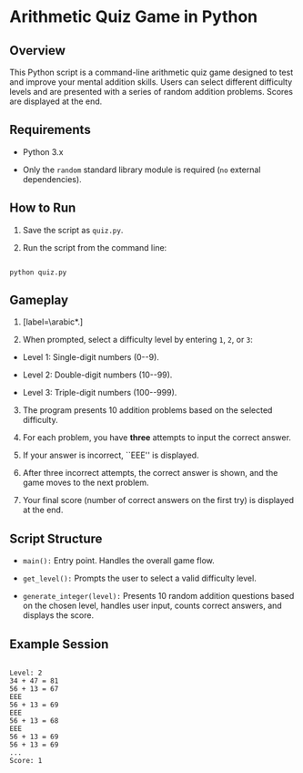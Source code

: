# Arithmetic Quiz Game in Python


## Overview

This Python script is a command-line arithmetic quiz game designed to test and improve your mental addition skills. Users can select different difficulty levels and are presented with a series of random addition problems. Scores are displayed at the end.

## Requirements

- Python 3.x

- Only the `random` standard library module is required (`no` external dependencies).

## How to Run

1. Save the script as `quiz.py`.

2. Run the script from the command line:

```

python quiz.py

```

## Gameplay

1. [label=\arabic*.]

2. When prompted, select a difficulty level by entering `1`, `2`, or `3`:

- Level 1: Single-digit numbers (0--9).

- Level 2: Double-digit numbers (10--99).

- Level 3: Triple-digit numbers (100--999).

3. The program presents 10 addition problems based on the selected difficulty.

4. For each problem, you have **three** attempts to input the correct answer.

5. If your answer is incorrect, ``EEE'' is displayed.

6. After three incorrect attempts, the correct answer is shown, and the game moves to the next problem.

7. Your final score (number of correct answers on the first try) is displayed at the end.

## Script Structure

- `main():` Entry point. Handles the overall game flow.

- `get_level():` Prompts the user to select a valid difficulty level.

- `generate_integer(level):` Presents 10 random addition questions based on the chosen level, handles user input, counts correct answers, and displays the score.

## Example Session

```

Level: 2
34 + 47 = 81
56 + 13 = 67
EEE
56 + 13 = 69
EEE
56 + 13 = 68
EEE
56 + 13 = 69
56 + 13 = 69
...
Score: 1

```
